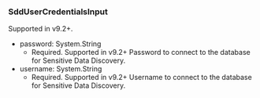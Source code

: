 ### SddUserCredentialsInput
Supported in v9.2+.

- password: System.String
  - Required. Supported in v9.2+
      Password to connect to the database for Sensitive Data Discovery.
- username: System.String
  - Required. Supported in v9.2+
      Username to connect to the database for Sensitive Data Discovery.

